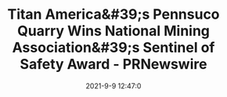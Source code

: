 ---
"title": "Titan America&amp;#39;s Pennsuco Quarry Wins National Mining Association&amp;#39;s Sentinel of Safety Award - PRNewswire"
"date": "2021-9-9 12:47:0"
"feed_name": "GOOGLENEWSMINING"
"feed_website": "https://news.google.com/search?q=mining%2Bincident&hl=en-US&gl=US&ceid=US:en"
"feed_rss": "https://news.google.com/rss/search?q=mining%2Bincident&hl=en-US&gl=US&ceid=US:en"
"link": "https://www.prnewswire.com/news-releases/titan-americas-pennsuco-quarry-wins-national-mining-associations-sentinel-of-safety-award-301372235.html"
"file": "_posts/2021-1-1-e6fd228c847ab4215e77bd35187d46b5c4a3fbe2.md"
"accident": "1"
"drilling": "0"
"dead": "0"
"injured": "0"
---